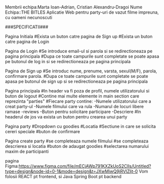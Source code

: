 Membrii echipa:Marta Ioan-Adrian, Cristian Alexandru-Dragoi
Nume Echipa::THE BITLES
Aplicatie Web pentru party-uri de vazut filme impreuna, cu oameni necunoscuti 

###SPECIFICATII###

Pagina Initiala
    #Exista un buton catre pagina de Sign up
    #Exista un buton catre pagina de Login

Pagina de Login
    #Se introduce email-ul si parola si se redirectioneaza pe pagina principala
    #Dupa ce toate campurile sunt completate se poate apasa pe butonul de log in si se redirectioneaza pe pagina principala 

Pagina de Sign up
    #Se introduc nume, prenume, varsta, sexul(M/F), parola, confirmare parola.
    #Dupa ce toate campurile sunt completate se poate apasa pe butonul de sign up si se redirectioneaza pe pagina principala 

Pagina principala
    #In header va fi poza de profil, numele utilizatorului si buton de logout
    #Contine mai multe elemente in main section care reprezinta "parties"
    #Fiecare party contine: 
        -Numele utilizatorului care a creat party-ul
        -Numele filmului care va rula
        -Numarul de locuri libere ramase
        -reviews
        -Buton pentru solicitare participare
        -Descriere
    #In headerul de jos va exista un buton pentru crearea unui party

Pagina party
    #Dropdown cu goodies
    #Locatia
    #Sectiune in care se solicita cereri speciale
    #buton de confirmare

Pagina create party
    #se completeaza numele filmului
    #se completeaza descrierea si locatia
    #buton de adaugat goodies
    #selectarea numarului maxim de participanti

pagina Figma:https://www.figma.com/file/mECjAWp791KXZkUoS2ClIs/Untitled?type=design&node-id=0-1&mode=design&t=JXwMiwQ9jRVlZljt-0
Vom folosii REACT pt frontend, si Java Spring Boot pt backend 

